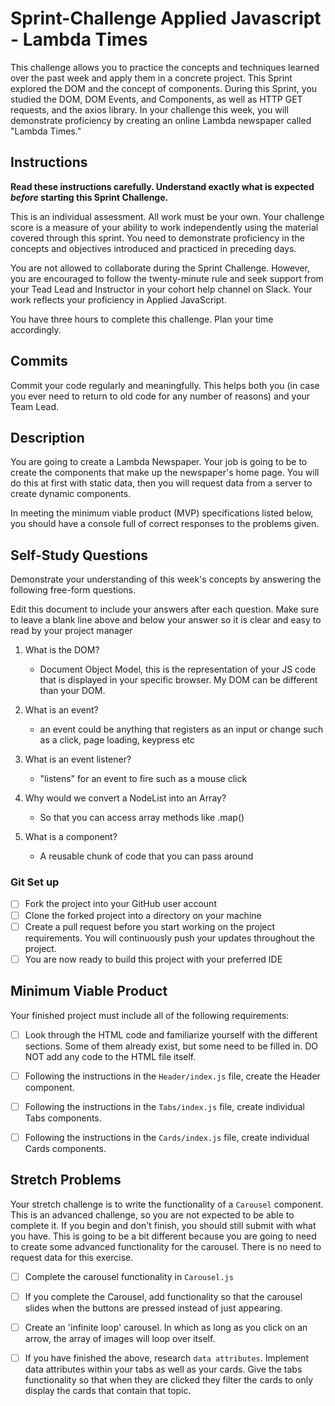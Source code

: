 # Sprint-Challenge Applied Javascript - Lambda Times

This challenge allows you to practice the concepts and techniques learned over the past week and apply them in a concrete project. This Sprint explored the DOM and the concept of components. During this Sprint, you studied the DOM, DOM Events, and Components, as well as HTTP GET requests, and the axios library. In your challenge this week, you will demonstrate proficiency by creating an online Lambda newspaper called "Lambda Times."

## Instructions

**Read these instructions carefully. Understand exactly what is expected _before_ starting this Sprint Challenge.**

This is an individual assessment. All work must be your own. Your challenge score is a measure of your ability to work independently using the material covered through this sprint. You need to demonstrate proficiency in the concepts and objectives introduced and practiced in preceding days.

You are not allowed to collaborate during the Sprint Challenge. However, you are encouraged to follow the twenty-minute rule and seek support from your Tead Lead and Instructor in your cohort help channel on Slack. Your work reflects your proficiency in Applied JavaScript.

You have three hours to complete this challenge. Plan your time accordingly.

## Commits

Commit your code regularly and meaningfully. This helps both you (in case you ever need to return to old code for any number of reasons) and your Team Lead.

## Description

You are going to create a Lambda Newspaper. Your job is going to be to create the components that make up the newspaper's home page. You will do this at first with static data, then you will request data from a server to create dynamic components.

In meeting the minimum viable product (MVP) specifications listed below, you should have a console full of correct responses to the problems given.

## Self-Study Questions

Demonstrate your understanding of this week's concepts by answering the following free-form questions.

Edit this document to include your answers after each question. Make sure to leave a blank line above and below your answer so it is clear and easy to read by your project manager

1. What is the DOM?

    - Document Object Model, this is the representation of your JS code that is displayed in your specific browser. My DOM can be different than your DOM.

2. What is an event?

    - an event could be anything that registers as an input or change such as a click, page loading, keypress etc

3. What is an event listener?

    - "listens" for an event to fire such as a mouse click

4. Why would we convert a NodeList into an Array?

    - So that you can access array methods like .map()

5. What is a component?

    - A reusable chunk of code that you can pass around

### Git Set up

-   [ ] Fork the project into your GitHub user account
-   [ ] Clone the forked project into a directory on your machine
-   [ ] Create a pull request before you start working on the project requirements. You will continuously push your updates throughout the project.
-   [ ] You are now ready to build this project with your preferred IDE

## Minimum Viable Product

Your finished project must include all of the following requirements:

-   [ ] Look through the HTML code and familiarize yourself with the different sections. Some of them already exist, but some need to be filled in. DO NOT add any code to the HTML file itself.

-   [ ] Following the instructions in the `Header/index.js` file, create the Header component.

-   [ ] Following the instructions in the `Tabs/index.js` file, create individual Tabs components.

-   [ ] Following the instructions in the `Cards/index.js` file, create individual Cards components.

## Stretch Problems

Your stretch challenge is to write the functionality of a `Carousel` component. This is an advanced challenge, so you are not expected to be able to complete it. If you begin and don't finish, you should still submit with what you have. This is going to be a bit different because you are going to need to create some advanced functionality for the carousel. There is no need to request data for this exercise.

-   [ ] Complete the carousel functionality in `Carousel.js`

-   [ ] If you complete the Carousel, add functionality so that the carousel slides when the buttons are pressed instead of just appearing.

-   [ ] Create an 'infinite loop' carousel. In which as long as you click on an arrow, the array of images will loop over itself.

-   [ ] If you have finished the above, research `data attributes`. Implement data attributes within your tabs as well as your cards. Give the tabs functionality so that when they are clicked they filter the cards to only display the cards that contain that topic.
